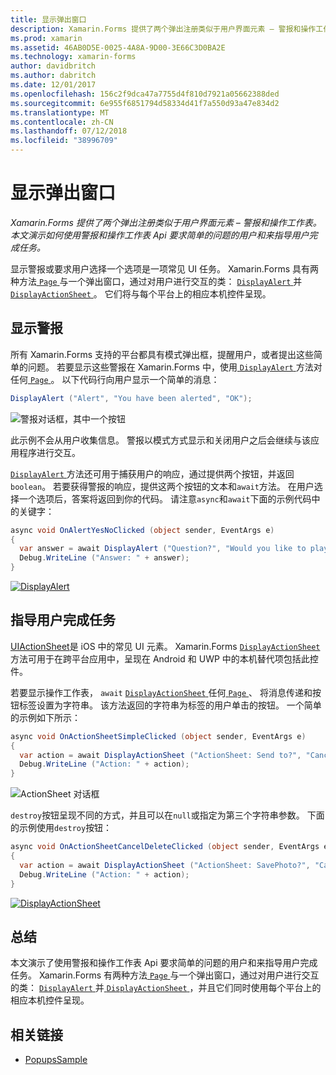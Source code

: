 ```yaml
---
title: 显示弹出窗口
description: Xamarin.Forms 提供了两个弹出注册类似于用户界面元素 – 警报和操作工作表。 本文演示如何使用警报和操作工作表 Api 要求简单的问题的用户和来指导用户完成任务。
ms.prod: xamarin
ms.assetid: 46AB0D5E-0025-4A8A-9D00-3E66C3D0BA2E
ms.technology: xamarin-forms
author: davidbritch
ms.author: dabritch
ms.date: 12/01/2017
ms.openlocfilehash: 156c2f9dca47a7755d4f810d7921a05662388ded
ms.sourcegitcommit: 6e955f6851794d58334d41f7a550d93a47e834d2
ms.translationtype: MT
ms.contentlocale: zh-CN
ms.lasthandoff: 07/12/2018
ms.locfileid: "38996709"
---
```

# <a name="displaying-pop-ups"></a>显示弹出窗口

_Xamarin.Forms 提供了两个弹出注册类似于用户界面元素 – 警报和操作工作表。本文演示如何使用警报和操作工作表 Api 要求简单的问题的用户和来指导用户完成任务。_

显示警报或要求用户选择一个选项是一项常见 UI 任务。 Xamarin.Forms 具有两种方法[ `Page` ](xref:Xamarin.Forms.Page)与一个弹出窗口，通过对用户进行交互的类： [ `DisplayAlert` ](xref:Xamarin.Forms.Page.DisplayAlert*)并[ `DisplayActionSheet` ](xref:Xamarin.Forms.Page.DisplayActionSheet*)。 它们将与每个平台上的相应本机控件呈现。

## <a name="displaying-an-alert"></a>显示警报

所有 Xamarin.Forms 支持的平台都具有模式弹出框，提醒用户，或者提出这些简单的问题。 若要显示这些警报在 Xamarin.Forms 中，使用[ `DisplayAlert` ](xref:Xamarin.Forms.Page.DisplayAlert*)方法对任何[ `Page` ](xref:Xamarin.Forms.Page)。 以下代码行向用户显示一个简单的消息：

```csharp
DisplayAlert ("Alert", "You have been alerted", "OK");
```

![](pop-ups-images/alert.png "警报对话框，其中一个按钮")

此示例不会从用户收集信息。 警报以模式方式显示和关闭用户之后会继续与该应用程序进行交互。

[ `DisplayAlert` ](xref:Xamarin.Forms.Page.DisplayAlert*)方法还可用于捕获用户的响应，通过提供两个按钮，并返回`boolean`。 若要获得警报的响应，提供这两个按钮的文本和`await`方法。 在用户选择一个选项后，答案将返回到你的代码。 请注意`async`和`await`下面的示例代码中的关键字：

```csharp
async void OnAlertYesNoClicked (object sender, EventArgs e)
{
  var answer = await DisplayAlert ("Question?", "Would you like to play a game", "Yes", "No");
  Debug.WriteLine ("Answer: " + answer);
}
```

[![DisplayAlert](pop-ups-images/alert2-sml.png "警报对话框，其中包含两个按钮")](pop-ups-images/alert2.png#lightbox "警报对话框，其中包含两个按钮")

## <a name="guiding-users-through-tasks"></a>指导用户完成任务

[UIActionSheet](https://developer.apple.com/library/ios/documentation/uikit/reference/uiactionsheet_class/Reference/Reference.html)是 iOS 中的常见 UI 元素。 Xamarin.Forms [ `DisplayActionSheet` ](xref:Xamarin.Forms.Page.DisplayActionSheet*)方法可用于在跨平台应用中，呈现在 Android 和 UWP 中的本机替代项包括此控件。

若要显示操作工作表， `await` [ `DisplayActionSheet` ](xref:Xamarin.Forms.Page.DisplayActionSheet*)任何[ `Page` ](xref:Xamarin.Forms.Page)、 将消息传递和按钮标签设置为字符串。 该方法返回的字符串为标签的用户单击的按钮。 一个简单的示例如下所示：

```csharp
async void OnActionSheetSimpleClicked (object sender, EventArgs e)
{
  var action = await DisplayActionSheet ("ActionSheet: Send to?", "Cancel", null, "Email", "Twitter", "Facebook");
  Debug.WriteLine ("Action: " + action);
}
```

![](pop-ups-images/action.png "ActionSheet 对话框")

`destroy`按钮呈现不同的方式，并且可以在`null`或指定为第三个字符串参数。 下面的示例使用`destroy`按钮：

```csharp
async void OnActionSheetCancelDeleteClicked (object sender, EventArgs e)
{
  var action = await DisplayActionSheet ("ActionSheet: SavePhoto?", "Cancel", "Delete", "Photo Roll", "Email");
  Debug.WriteLine ("Action: " + action);
}
```

[![DisplayActionSheet](pop-ups-images/action2-sml.png "Destroy 按钮操作表对话框")](pop-ups-images/action2.png#lightbox "Destroy 按钮操作表对话框")

## <a name="summary"></a>总结

本文演示了使用警报和操作工作表 Api 要求简单的问题的用户和来指导用户完成任务。 Xamarin.Forms 有两种方法[ `Page` ](xref:Xamarin.Forms.Page)与一个弹出窗口，通过对用户进行交互的类： [ `DisplayAlert` ](xref:Xamarin.Forms.Page.DisplayAlert*)并[ `DisplayActionSheet` ](xref:Xamarin.Forms.Page.DisplayActionSheet*)，并且它们同时使用每个平台上的相应本机控件呈现。



## <a name="related-links"></a>相关链接

- [PopupsSample](https://developer.xamarin.com/samples/xamarin-forms/Navigation/Pop-ups/)
